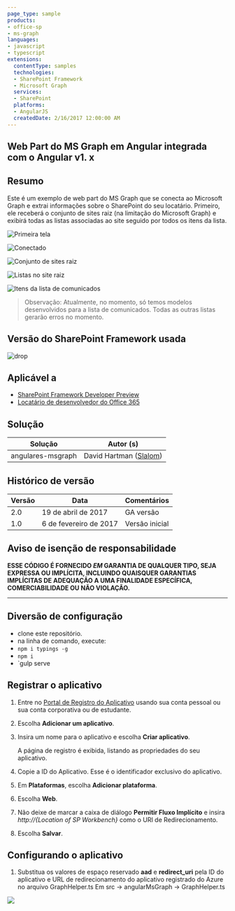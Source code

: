 ```yaml
---
page_type: sample
products:
- office-sp
- ms-graph
languages:
- javascript
- typescript
extensions:
  contentType: samples
  technologies:
  - SharePoint Framework
  - Microsoft Graph
  services:
  - SharePoint
  platforms:
  - AngularJS
  createdDate: 2/16/2017 12:00:00 AM
---
```

## Web Part do MS Graph em Angular integrada com o Angular v1\. x

## Resumo
Este é um exemplo de web part do MS Graph que se conecta ao Microsoft Graph e extrai informações sobre o SharePoint do seu locatário.
Primeiro, ele receberá o conjunto de sites raiz (na limitação do Microsoft Graph)
e exibirá todas as listas associadas ao site seguido por todos os itens da lista.

![Primeira tela](./assets/Connect.png)

![Conectado](./assets/Connected.png)

![Conjunto de sites raiz](./assets/Root.png)

![Listas no site raiz](./assets/Lists.png)

![Itens da lista de comunicados](./assets/Items.png)


> Observação: Atualmente, no momento, só temos modelos desenvolvidos para a lista de comunicados. Todas as outras listas gerarão erros no momento.

## Versão do SharePoint Framework usada 
![drop](https://img.shields.io/badge/drop-ga-green.svg)

## Aplicável a

* [SharePoint Framework Developer Preview](https://docs.microsoft.com/sharepoint/dev/spfx/sharepoint-framework-overview)
* [Locatário de desenvolvedor do Office 365](https://docs.microsoft.com/sharepoint/dev/spfx/set-up-your-developer-tenant)

## Solução

Solução | Autor (s)
--------|---------
angulares-msgraph | David Hartman ([Slalom](https://slalom.com))

## Histórico de versão

Versão | Data | Comentários
-------|----|--------
2.0 | 19 de abril de 2017 | GA versão
1.0 | 6 de fevereiro de 2017 | Versão inicial

## Aviso de isenção de responsabilidade
**ESSE CÓDIGO É FORNECIDO *EM* GARANTIA DE QUALQUER TIPO, SEJA EXPRESSA OU IMPLÍCITA, INCLUINDO QUAISQUER GARANTIAS IMPLÍCITAS DE ADEQUAÇÃO A UMA FINALIDADE ESPECÍFICA, COMERCIABILIDADE OU NÃO VIOLAÇÃO.**

---

## Diversão de configuração
- clone este repositório.
- na linha de comando, execute:
 - `npm i typings -g`
 - `npm i`
 - `gulp serve

## Registrar o aplicativo

1. Entre no [Portal de Registro do Aplicativo](https://apps.dev.microsoft.com/) usando sua conta pessoal ou sua conta corporativa ou de estudante.

2. Escolha **Adicionar um aplicativo**.

3. Insira um nome para o aplicativo e escolha **Criar aplicativo**.

   A página de registro é exibida, listando as propriedades do seu aplicativo.

4. Copie a ID do Aplicativo. Esse é o identificador exclusivo do aplicativo.

5. Em **Plataformas**, escolha **Adicionar plataforma**.

6. Escolha **Web**.

7. Não deixe de marcar a caixa de diálogo **Permitir Fluxo Implícito** e insira *http://{Location of SP Workbench}* como o URI de Redirecionamento.

8. Escolha **Salvar**.

## Configurando o aplicativo
1. Substitua os valores de espaço reservado **aad** e **redirect_uri** pela ID do aplicativo e URL de redirecionamento do aplicativo registrado do Azure no arquivo GraphHelper.ts Em
src -> angularMsGraph -> GraphHelper.ts

<img src="https://telemetry.sharepointpnp.com/sp-dev-fx-webparts/samples/angular-msgraph" /> 